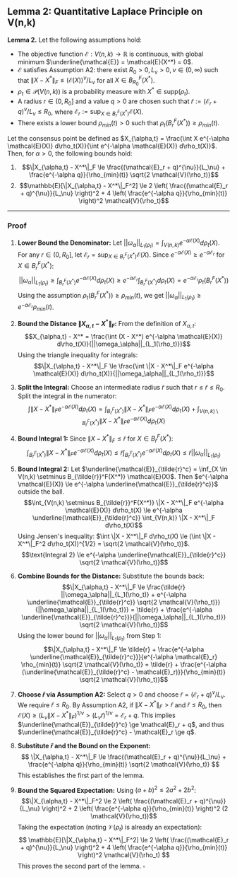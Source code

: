## Lemma 2: Quantitative Laplace Principle on V(n,k)

**Lemma 2.** Let the following assumptions hold:

* The objective function $\mathcal{E}: V(n,k) \to \mathbb{R}$ is continuous, with global minimum $\underline{\mathcal{E}} = \mathcal{E}(X^*) = 0$.
* $\mathcal{E}$ satisfies Assumption A2: there exist $R_0 > 0, L_\nu > 0, \nu \in (0, \infty)$ such that $\|X-X^*\|_F \le (\mathcal{E}(X))^{\nu}/L_{\nu}$ for all $X \in B_{R_0}^F(X^*)$.
* $\rho_t \in \mathcal{P}(V(n,k))$ is a probability measure with $X^* \in \text{supp}(\rho_t)$.
* A radius $r \in (0, R_0]$ and a value $q > 0$ are chosen such that $\tilde{r} := (\mathcal{E}_r + q)^{\nu}/L_\nu \le R_0$, where $\mathcal{E}_r := \sup_{X \in B_r^F(X^*)} \mathcal{E}(X)$.
* There exists a lower bound $\rho_{min}(t) > 0$ such that $\rho_t(B_r^F(X^*)) \ge \rho_{min}(t)$.

Let the consensus point be defined as $X_{\alpha,t} = \frac{\int X e^{-\alpha \mathcal{E}(X)} d\rho_t(X)}{\int e^{-\alpha \mathcal{E}(X)} d\rho_t(X)}$. Then, for $\alpha > 0$, the following bounds hold:

1.  $$\|X_{\alpha,t} - X^*\|_F \le \frac{(\mathcal{E}_r + q)^{\nu}}{L_\nu} + \frac{e^{-\alpha q}}{\rho_{min}(t)} \sqrt{2 \mathcal{V}(\rho_t)}$$
2.  $$\mathbb{E}[\|X_{\alpha,t} - X^*\|_F^2] \le 2 \left( \frac{(\mathcal{E}_r + q)^{\nu}}{L_\nu} \right)^2 + 4 \left( \frac{e^{-\alpha q}}{\rho_{min}(t)} \right)^2 \mathcal{V}(\rho_t)$$

---

### Proof

1.  **Lower Bound the Denominator:** Let $||\omega_\alpha||_{L_1(\rho_t)} = \int_{V(n,k)} e^{-\alpha \mathcal{E}(X)} d\rho_t(X)$. For any $r \in (0, R_0]$, let $\mathcal{E}_r = \sup_{X \in B_r^F(X^*)} \mathcal{E}(X)$. Since $e^{-\alpha \mathcal{E}(X)} \ge e^{-\alpha \mathcal{E}_r}$ for $X \in B_r^F(X^*)$:
    $$||\omega_\alpha||_{L_1(\rho_t)} \ge \int_{B_r^F(X^*)} e^{-\alpha \mathcal{E}(X)} d\rho_t(X) \ge e^{-\alpha \mathcal{E}_r} \int_{B_r^F(X^*)} d\rho_t(X) = e^{-\alpha \mathcal{E}_r} \rho_t(B_r^F(X^*))$$
    Using the assumption $\rho_t(B_r^F(X^*)) \ge \rho_{min}(t)$, we get $||\omega_\alpha||_{L_1(\rho_t)} \ge e^{-\alpha \mathcal{E}_r} \rho_{min}(t)$.

2.  **Bound the Distance $\|X_{\alpha,t} - X^*\|_F$:** From the definition of $X_{\alpha,t}$:
    $$X_{\alpha,t} - X^* = \frac{\int (X - X^*) e^{-\alpha \mathcal{E}(X)} d\rho_t(X)}{||\omega_\alpha||_{L_1(\rho_t)}}$$
    Using the triangle inequality for integrals:
    $$\|X_{\alpha,t} - X^*\|_F \le \frac{\int \|X - X^*\|_F e^{-\alpha \mathcal{E}(X)} d\rho_t(X)}{||\omega_\alpha||_{L_1(\rho_t)}}$$

3.  **Split the Integral:** Choose an intermediate radius $\tilde{r}$ such that $r \le \tilde{r} \le R_0$. Split the integral in the numerator:
    $$\int \|X - X^*\|_F e^{-\alpha \mathcal{E}(X)} d\rho_t(X) = \int_{B_{\tilde{r}}^F(X^*)} \|X - X^*\|_F e^{-\alpha \mathcal{E}(X)} d\rho_t(X) + \int_{V(n,k) \setminus B_{\tilde{r}}^F(X^*)} \|X - X^*\|_F e^{-\alpha \mathcal{E}(X)} d\rho_t(X)$$

4.  **Bound Integral 1:** Since $\|X - X^*\|_F \le \tilde{r}$ for $X \in B_{\tilde{r}}^F(X^*)$:
    $$\int_{B_{\tilde{r}}^F(X^*)} \|X - X^*\|_F e^{-\alpha \mathcal{E}(X)} d\rho_t(X) \le \tilde{r} \int_{B_{\tilde{r}}^F(X^*)} e^{-\alpha \mathcal{E}(X)} d\rho_t(X) \le \tilde{r} ||\omega_\alpha||_{L_1(\rho_t)}$$

5.  **Bound Integral 2:** Let $\underline{\mathcal{E}}_{\tilde{r}^c} = \inf_{X \in V(n,k) \setminus B_{\tilde{r}}^F(X^*)} \mathcal{E}(X)$. Then $e^{-\alpha \mathcal{E}(X)} \le e^{-\alpha \underline{\mathcal{E}}_{\tilde{r}^c}}$ outside the ball.
    $$\int_{V(n,k) \setminus B_{\tilde{r}}^F(X^*)} \|X - X^*\|_F e^{-\alpha \mathcal{E}(X)} d\rho_t(X) \le e^{-\alpha \underline{\mathcal{E}}_{\tilde{r}^c}} \int_{V(n,k)} \|X - X^*\|_F d\rho_t(X)$$
    Using Jensen's inequality: $\int \|X - X^*\|_F d\rho_t(X) \le (\int \|X - X^*\|_F^2 d\rho_t(X))^{1/2} = \sqrt{2 \mathcal{V}(\rho_t)}$.
    $$\text{Integral 2} \le e^{-\alpha \underline{\mathcal{E}}_{\tilde{r}^c}} \sqrt{2 \mathcal{V}(\rho_t)}$$

6.  **Combine Bounds for the Distance:** Substitute the bounds back:
    $$\|X_{\alpha,t} - X^*\|_F \le \frac{\tilde{r} ||\omega_\alpha||_{L_1(\rho_t)} + e^{-\alpha \underline{\mathcal{E}}_{\tilde{r}^c}} \sqrt{2 \mathcal{V}(\rho_t)}}{||\omega_\alpha||_{L_1(\rho_t)}} = \tilde{r} + \frac{e^{-\alpha \underline{\mathcal{E}}_{\tilde{r}^c}}}{||\omega_\alpha||_{L_1(\rho_t)}} \sqrt{2 \mathcal{V}(\rho_t)}$$
    Using the lower bound for $||\omega_\alpha||_{L_1(\rho_t)}$ from Step 1:
    $$\|X_{\alpha,t} - X^*\|_F \le \tilde{r} + \frac{e^{-\alpha \underline{\mathcal{E}}_{\tilde{r}^c}}}{e^{-\alpha \mathcal{E}_r} \rho_{min}(t)} \sqrt{2 \mathcal{V}(\rho_t)} = \tilde{r} + \frac{e^{-\alpha (\underline{\mathcal{E}}_{\tilde{r}^c} - \mathcal{E}_r)}}{\rho_{min}(t)} \sqrt{2 \mathcal{V}(\rho_t)}$$

7.  **Choose $\tilde{r}$ via Assumption A2:** Select $q > 0$ and choose $\tilde{r} = (\mathcal{E}_r + q)^\nu / L_\nu$. We require $\tilde{r} \le R_0$. By Assumption A2, if $\|X-X^*\|_F > \tilde{r}$ and $\tilde{r} \le R_0$, then $\mathcal{E}(X) \ge (L_\nu \|X-X^*\|_F)^{1/\nu} > (L_\nu \tilde{r})^{1/\nu} = \mathcal{E}_r + q$. This implies $\underline{\mathcal{E}}_{\tilde{r}^c} \ge \mathcal{E}_r + q$, and thus $\underline{\mathcal{E}}_{\tilde{r}^c} - \mathcal{E}_r \ge q$.

8.  **Substitute $\tilde{r}$ and the Bound on the Exponent:**
    $$
    \|X_{\alpha,t} - X^*\|_F \le \frac{(\mathcal{E}_r + q)^{\nu}}{L_\nu} + \frac{e^{-\alpha q}}{\rho_{min}(t)} \sqrt{2 \mathcal{V}(\rho_t)}
    $$
    This establishes the first part of the lemma.

9.  **Bound the Squared Expectation:** Using $(a+b)^2 \le 2a^2 + 2b^2$:
    $$\|X_{\alpha,t} - X^*\|_F^2 \le 2 \left( \frac{(\mathcal{E}_r + q)^{\nu}}{L_\nu} \right)^2 + 2 \left( \frac{e^{-\alpha q}}{\rho_{min}(t)} \right)^2 (2 \mathcal{V}(\rho_t))$$
    Taking the expectation (noting $\mathcal{V}(\rho_t)$ is already an expectation):
    $$
    \mathbb{E}[\|X_{\alpha,t} - X^*\|_F^2] \le 2 \left( \frac{(\mathcal{E}_r + q)^{\nu}}{L_\nu} \right)^2 + 4 \left( \frac{e^{-\alpha q}}{\rho_{min}(t)} \right)^2 \mathcal{V}(\rho_t)
    $$
    This proves the second part of the lemma. $\square$